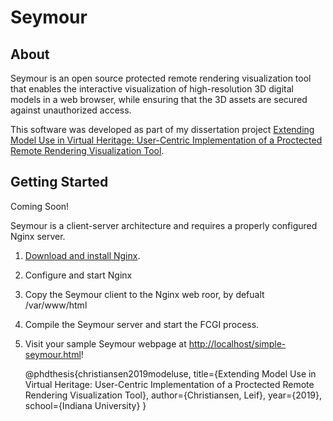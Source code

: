 # Seymour

## About

Seymour is an open source protected remote rendering visualization tool that enables the interactive visualization of high-resolution 3D digital models in a web browser, while ensuring that the 3D assets are secured against unauthorized access.

This software was developed as part of my dissertation project [Extending Model Use in Virtual Heritage: User-Centric Implementation of a Proctected Remote Rendering Visualization Tool](./docs/Christiansen-2019-MiVH.pdf).

## Getting Started

Coming Soon!

Seymour is a client-server architecture and requires a properly configured Nginx server.
1. [Download and install Nginx](http://nginx.org/en/docs/install.html).
1. Configure and start Nginx
1. Copy the Seymour client to the Nginx web roor, by defualt /var/www/html
1. Compile the Seymour server and start the FCGI process.
1. Visit your sample Seymour webpage at [http://localhost/simple-seymour.html](http://localhost/simple-seymour.html)!

    @phdthesis{christiansen2019modeluse,
      title={Extending Model Use in Virtual Heritage: User-Centric Implementation of a Proctected Remote Rendering Visualization Tool},
      author={Christiansen, Leif},
      year={2019},
      school={Indiana University}
    }

